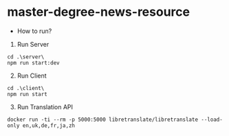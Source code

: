 # master-degree-news-resource

- How to run?
1. Run Server
```
cd .\server\
npm run start:dev
```
2. Run Client
```
cd .\client\
npm run start
```
3. Run Translation API
```
docker run -ti --rm -p 5000:5000 libretranslate/libretranslate --load-only en,uk,de,fr,ja,zh
```
